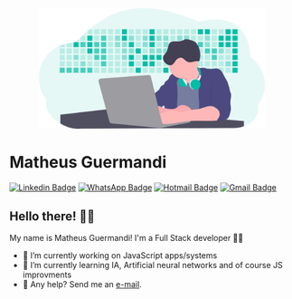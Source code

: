 <p align="center">
  <img src="https://github.com/matheusguermandi/matheusguermandi/blob/master/assets/background.png" width="400"
  alt="background" />
</p>

# Matheus Guermandi
[![Linkedin Badge](https://img.shields.io/badge/-LinkedIn-blue?style=flat&logo=LinkedIn&logoColor=white)](https://www.linkedin.com/in/matheus-guermandi-ribeiro-85354a156/)
[![WhatsApp Badge](https://img.shields.io/badge/-WhatsApp-25D366?style=flat-square&logo=WhatsApp&logoColor=white)](https://wa.me/5514997166339/)
[![Hotmail Badge](https://img.shields.io/badge/-Hotmail-0078D4?style=flat-square&logo=microsoft-outlook&logoColor=white&link=mailto:matheus_guermandi@hotmail.com)](mailto:matheus_guermandi@hotmail.com)
[![Gmail Badge](https://img.shields.io/badge/-Gmail-c14438?style=flat-square&logo=Gmail&logoColor=white&link=mailto:matheusguermand@gmail.com)](mailto:matheusguermand@gmail.com)

## Hello there! ✌🏻

My name is Matheus Guermandi! I'm a Full Stack developer 👨‍💻

- 🔭 I’m currently working on JavaScript apps/systems
- 🌱 I’m currently learning IA, Artificial neural networks and of course JS improvments
- 📩 Any help? Send me an [e-mail](mailto:matheus_guermandi@hotmail.com).
